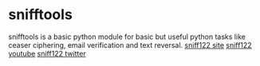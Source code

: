 # snifftools

snifftools is a basic python module for basic but useful python tasks like ceaser ciphering, email verification and text reversal.
[sniff122 site](https://sniff122.ga)
[sniff122 youtube](https://youtube.com/sniff122plays)
[sniff122 twitter](https://twitter.com/sniff122n)